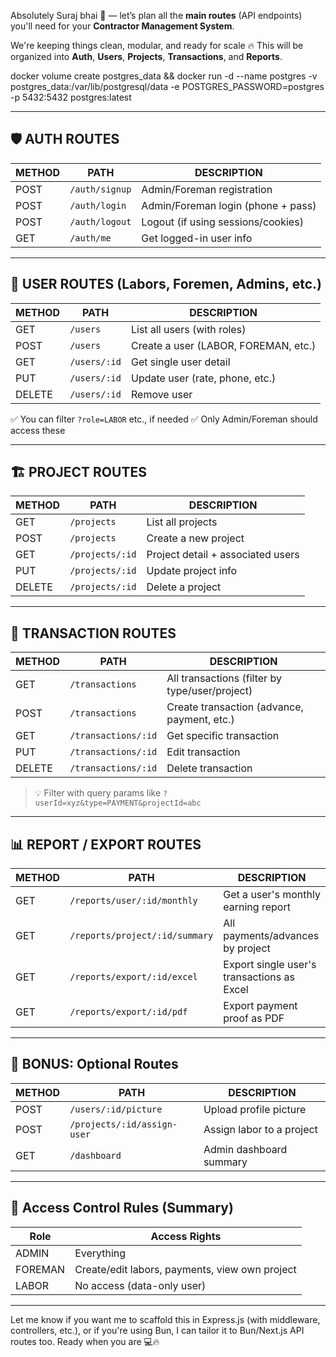 Absolutely Suraj bhai 💪 — let’s plan all the **main routes** (API endpoints) you'll need for your **Contractor Management System**.

We're keeping things clean, modular, and ready for scale 🔥
This will be organized into **Auth**, **Users**, **Projects**, **Transactions**, and **Reports**.


docker volume create postgres_data && docker run -d --name postgres -v postgres_data:/var/lib/postgresql/data -e POSTGRES_PASSWORD=postgres -p 5432:5432 postgres:latest

---

## 🛡️ AUTH ROUTES

| METHOD | PATH           | DESCRIPTION                        |
| ------ | -------------- | ---------------------------------- |
| POST   | `/auth/signup` | Admin/Foreman registration         |
| POST   | `/auth/login`  | Admin/Foreman login (phone + pass) |
| POST   | `/auth/logout` | Logout (if using sessions/cookies) |
| GET    | `/auth/me`     | Get logged-in user info            |

---

## 👤 USER ROUTES (Labors, Foremen, Admins, etc.)

| METHOD | PATH         | DESCRIPTION                          |
| ------ | ------------ | ------------------------------------ |
| GET    | `/users`     | List all users (with roles)          |
| POST   | `/users`     | Create a user (LABOR, FOREMAN, etc.) |
| GET    | `/users/:id` | Get single user detail               |
| PUT    | `/users/:id` | Update user (rate, phone, etc.)      |
| DELETE | `/users/:id` | Remove user                          |

✅ You can filter `?role=LABOR` etc., if needed
✅ Only Admin/Foreman should access these

---

## 🏗️ PROJECT ROUTES

| METHOD | PATH            | DESCRIPTION                       |
| ------ | --------------- | --------------------------------- |
| GET    | `/projects`     | List all projects                 |
| POST   | `/projects`     | Create a new project              |
| GET    | `/projects/:id` | Project detail + associated users |
| PUT    | `/projects/:id` | Update project info               |
| DELETE | `/projects/:id` | Delete a project                  |

---

## 💸 TRANSACTION ROUTES

| METHOD | PATH                | DESCRIPTION                                    |
| ------ | ------------------- | ---------------------------------------------- |
| GET    | `/transactions`     | All transactions (filter by type/user/project) |
| POST   | `/transactions`     | Create transaction (advance, payment, etc.)    |
| GET    | `/transactions/:id` | Get specific transaction                       |
| PUT    | `/transactions/:id` | Edit transaction                               |
| DELETE | `/transactions/:id` | Delete transaction                             |

> 💡 Filter with query params like `?userId=xyz&type=PAYMENT&projectId=abc`

---

## 📊 REPORT / EXPORT ROUTES

| METHOD | PATH                           | DESCRIPTION                                |
| ------ | ------------------------------ | ------------------------------------------ |
| GET    | `/reports/user/:id/monthly`    | Get a user's monthly earning report        |
| GET    | `/reports/project/:id/summary` | All payments/advances by project           |
| GET    | `/reports/export/:id/excel`    | Export single user's transactions as Excel |
| GET    | `/reports/export/:id/pdf`      | Export payment proof as PDF                |

---

## 🧠 BONUS: Optional Routes

| METHOD | PATH                        | DESCRIPTION               |
| ------ | --------------------------- | ------------------------- |
| POST   | `/users/:id/picture`        | Upload profile picture    |
| POST   | `/projects/:id/assign-user` | Assign labor to a project |
| GET    | `/dashboard`                | Admin dashboard summary   |

---

## 🔐 Access Control Rules (Summary)

| Role    | Access Rights                                  |
| ------- | ---------------------------------------------- |
| ADMIN   | Everything                                     |
| FOREMAN | Create/edit labors, payments, view own project |
| LABOR   | No access (data-only user)                     |

---

Let me know if you want me to scaffold this in Express.js (with middleware, controllers, etc.), or if you're using Bun, I can tailor it to Bun/Next.js API routes too. Ready when you are 💻🔥
